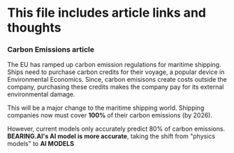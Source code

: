 # This file includes article links and thoughts

### Carbon Emissions article

The EU has ramped up carbon emission regulations for maritime shipping. Ships need to purchase carbon credits for their voyage, a popular device in Environmental Economics. Since, carbon emisisons create costs outside the company, purchasing these credits makes the company pay for its external environmental damage. 

This will be a major change to the maritime shipping world. Shipping companies now must cover **100%** of their carbon emissions (by 2026).

However, current models only accurately predict 80% of carbon emissions. **BEARING.AI's AI model is more accurate**, taking the shift from "physics models" to **AI MODELS**
